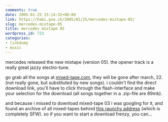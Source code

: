 ```yaml
---
comments: true
date: 2005-01-25 15:14:32+00:00
link: https://habi.gna.ch/2005/01/25/mercedes-mixtape-05/
slug: mercedes-mixtape-05
title: mercedes mixtape 05
wordpress_id: 723
categories:
- linkdump
- music
---
```



mercedes released the new mixtape (version 05). the opener track is a really great jazzy electro-tune.
  
go grab all the songs at [mixed-tape.com](http://www.mercedes-benz.com/mixedtape), they will be gone after march, 22. (not really gone, but substituted by new songs). i couldn't find the direct download link, you'll have to click through the flash-interface and make your selection for the download (all songs together in a .zip-file are 89mb).



and because i missed to download mixed-tape 03 i was googling for it, and found an archive of all mixed-tapes behind [this raunchy address](http://www.sexy-admin.de/modules.php?op=modload&name=Downloads&file=index&req=viewsdownload&sid=10) (which is completely SFW). so if you want to start a download frenzy, you can...

